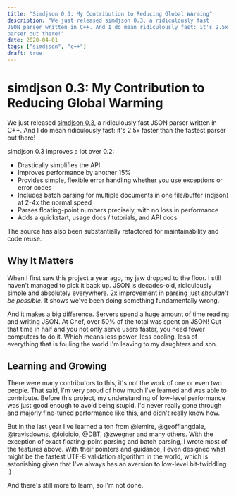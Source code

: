 ```yaml
---
title: "Simdjson 0.3: My Contribution to Reducing Global WArming"
description: "We just released simdjson 0.3, a ridiculously fast
JSON parser written in C++. And I do mean ridiculously fast: it's 2.5x faster than the fastest
parser out there!"
date: 2020-04-01
tags: ["simdjson", "c++"]
draft: true
---
```


# simdjson 0.3: My Contribution to Reducing Global Warming

We just released [simdjson 0.3](https://lemire.me/blog/2020/03/31/we-released-simdjson-0-3-the-fastest-json-parser-in-the-world-is-even-better/), a ridiculously fast
JSON parser written in C++. And I do mean ridiculously fast: it's 2.5x faster than the fastest
parser out there!

simdjson 0.3 improves a lot over 0.2:
* Drastically simplifies the API
* Improves performance by another 15%
* Provides simple, flexible error handling whether you use exceptions or error codes
* Includes batch parsing for multiple documents in one file/buffer (ndjson) at 2-4x the normal speed
* Parses floating-point numbers precisely, with no loss in performance
* Adds a quickstart, usage docs / tutorials, and API docs

The source has also been substantially refactored for maintainability and code reuse.

## Why It Matters

When I first saw this project a year ago, my jaw dropped to the floor. I still haven't managed to
pick it back up. JSON is decades-old, ridiculously simple and absolutely everywhere. 2x improvement
in parsing just *shouldn't be possible*. It shows we've been doing something fundamentally wrong.

And it makes a big difference. Servers spend a huge amount of time reading and writing JSON. At
Chef, over 50% of the total was spent on JSON! Cut that time in half and you not only serve users
faster, you need fewer computers to do it. Which means less power, less cooling, less of everything
that is fouling the world I'm leaving to my daughters and son.

## Learning and Growing

There were many contributors to this, it's not the work of one or even two people. That said, I'm
very proud of how much I've learned and was able to contribute. Before this project, my
understanding of low-level performance was just good enough to avoid being stupid. I'd never really
gone through and majorly fine-tuned performance like this, and didn't really know how.

But in the last year I've learned a ton from @lemire, @geofflangdale, @travisdowns, @ioioioio, @DBT, @zwegner and many others. With the exception of exact floating-point parsing and batch parsing, I
wrote most of the features above. With their pointers and guidance, I even designed what might be
the fastest UTF-8 validation algorithm in the world, which is astonishing given that I've always has
an aversion to low-level bit-twiddling :)

And there's still more to learn, so I'm not done.